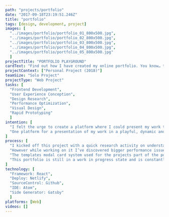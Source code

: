 ```yaml
---
path: "projects/portfolio"
date: "2017-09-18T23:19:51.246Z"
title: "portfolio"
tags: [design, development, project]
images: [
  "../images/portfolio/portfolio_01_800x500.jpg",
  "../images/portfolio/portfolio_02_800x500.jpg",
  "../images/portfolio/portfolio_03_800x500.jpg",
  "../images/portfolio/portfolio_04_800x500.jpg",
  "../images/portfolio/portfolio_05_800x500.jpg"
  ]
projectTitle: "PORTFOLIO PLAYGROUND"
cardText: "Find out how I have created my online portfolio. You know… the one you are looking at right now."
projectContext: ["Personal Project (2018)"]
teamSize: "Solo Project"
projectType: "Web Project"
tasks: [
  "Frontend Development",
  "User Experience Conception",
  "Design Research",
  "Performance Optimization",
  "Visual Design",
  "Rapid Prototyping"
  ]
intention: [
  "I felt the urge to create a platform where I could present my work to the world. One very important aspect for me was that this platform represents myself as a human being. Therefore it was clear from the beginning that it needed to be playful, dynamic and colorful. The portfolio should make clear to its viewers how I love to work and highlight what is important for me when it comes to frontend development.",
  "One platform for a presentation of my work in a playful, dynamic and colorful way. It should rely on state fo the art technology like react and use css manipulations and transitions."
]
process: [
  "I kicked off this project with a quick research activity on understanding what the current state of the art for such kind of portfolios is. Besides that I’ve created a rapid prototype on pen and paper to showed it to friends and colleagues in order to collect their opinion on it. After some fixes I was ready with the concept and knew where I’d like to go with it. I have decided to use a demo template from GatsbyJS to have a quick jump into development.",
  "However while working on it I’ve discovered bigger performance issues on my MacBook Pro (2013). The biggest problems were related to the parallax effect created with the React spring node module and the big count of SVGs used. As a solution to this I’ve restructured the whole parallax effect to work with CSS and not depend on JavaScript. In order resolve the SVG problem I’ve created href-attributes for them in order to make them reusable through the <CodeHTML>use</CodeHTML> element.",
  "The templates modal card system used for the projects part of the portfolio was also not fitting with what I had envisioned. My solution was to enable a pagination navigation pattern which slides to the right in order to display the projects content. I worked closely with my brother, who is a UI/UX designer to create the SVGs used in the background. While developing the website I also implemented a little easteregg for you to discover.",
  "This portfolio is still in a work in progress state and is constantly updated by me."
]
technology: [
  "Framework: React",
  "Deploy: Netlify",
  "SourceControl: Github",
  "IDE: Atom",
  "Side Generator: Gatsby"
  ]
platforms: [Web]
videos: []
---
```

